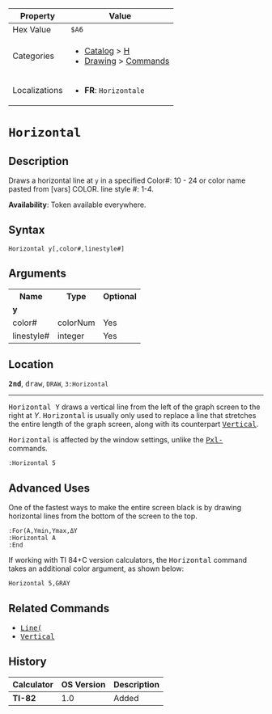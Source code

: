 | Property      | Value |
|---------------|-------|
| Hex Value     | `$A6`|
| Categories    | <ul><li>[Catalog](<../categories/Catalog.md>) > [H](<../categories/Catalog.md#H>)</li><li>[Drawing](<../categories/Drawing.md>) > [Commands](<../categories/Drawing.md#Commands>)</li></ul> |
| Localizations | <ul><li><b>FR</b>: `Horizontale `</li></ul> |

# `Horizontal `

## Description
Draws a horizontal line at `y` in a specified
Color#: 10 - 24 or color name pasted from [vars] COLOR.
line style #: 1-4.


<b>Availability</b>: Token available everywhere.

## Syntax
`Horizontal y[,color#,linestyle#]`

## Arguments
<table>
<tr><th>Name</th><th>Type</th><th>Optional</th></tr>

<tr><td><b>y</b></td><td></td><td></td></tr>

<tr><td>color#</td><td>colorNum</td><td>Yes</td></tr>

<tr><td>linestyle#</td><td>integer</td><td>Yes</td></tr>

</table>

## Location
<tt><kbd><b>2nd</b></kbd></tt>, <kbd>draw</kbd>, `DRAW`, `3:Horizontal`
<hr>

<tt>Horizontal Y</tt> draws a vertical line from the left of the graph screen to the right at _Y_. <tt>Horizontal</tt> is usually only used to replace a line that stretches the entire length of the graph screen, along with its counterpart <tt><a href="/vertical">Vertical</a></tt>.

<tt>Horizontal</tt> is affected by the window settings, unlike the <tt><a href="/pxl-on">Pxl-</a></tt> commands.

```ti-basic
:Horizontal 5
```

## Advanced Uses

One of the fastest ways to make the entire screen black is by drawing horizontal lines from the bottom of the screen to the top.

```ti-basic
:For(A,Ymin,Ymax,ΔY
:Horizontal A
:End
```

If working with TI 84+C version calculators, the <tt>Horizontal</tt> command takes an additional color argument, as shown below:

```ti-basic
Horizontal 5,GRAY
```

## Related Commands

*   <tt><a href="/line">Line(</a></tt>
*   <tt><a href="/vertical">Vertical</a></tt>

## History
| Calculator | OS Version | Description |
|------------|------------|-------------|
| <b>TI-82</b> | 1.0 | Added |


